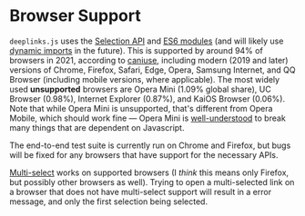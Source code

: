 # Browser Support

`deeplinks.js` uses the [Selection API](https://caniuse.com/selection-api) and [ES6 modules](https://caniuse.com/es6-module) (and will likely use [dynamic imports](https://caniuse.com/es6-module-dynamic-import) in the future). This is supported by around 94% of browsers in 2021, according to [caniuse](https://caniuse.com/), including modern (2019 and later) versions of Chrome, Firefox, Safari, Edge, Opera, Samsung Internet, and QQ Browser (including mobile versions, where applicable). The most widely used **unsupported** browsers are Opera Mini (1.09% global share), UC Browser (0.98%), Internet Explorer (0.87%), and KaiOS Browser (0.06%). Note that while Opera Mini is unsupported, that's different from Opera Mobile, which should work fine — Opera Mini is [well-understood](https://dev.opera.com/articles/opera-mini-and-javascript/) to break many things that are dependent on Javascript.

The end-to-end test suite is currently run on Chrome and Firefox, but bugs will be fixed for any browsers that have support for the necessary APIs.

[Multi-select](https://developer.mozilla.org/en-US/docs/Web/API/Selection/rangeCount) works on supported browsers (I *think* this means only Firefox, but possibly other browsers as well). Trying to open a multi-selected link on a browser that does not have multi-select support will result in a error message, and only the first selection being selected.
